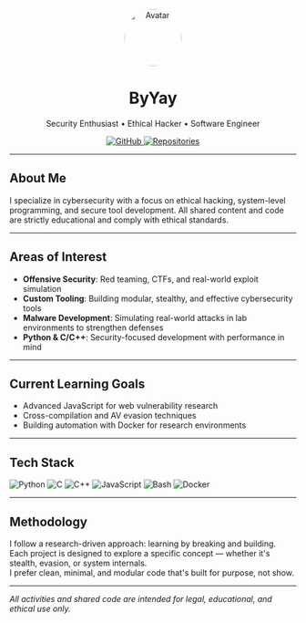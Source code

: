 <p align="center">
  <a href="https://github.com/ByYay">
    <img src="https://github.com/ByYay.png" alt="Avatar" width="100" style="border-radius:50%;" />
  </a>
</p>

<h1 align="center">ByYay</h1>
<p align="center">Security Enthusiast • Ethical Hacker • Software Engineer</p>

<p align="center">
  <a href="https://github.com/ByYay">
    <img src="https://img.shields.io/badge/GitHub-181717?style=for-the-badge&logo=github&logoColor=white" alt="GitHub" />
  </a>
  <a href="https://github.com/ByYay?tab=repositories">
    <img src="https://img.shields.io/badge/Repositories-007EC6?style=for-the-badge&logo=github&logoColor=white" alt="Repositories" />
  </a>
</p>

---

##  About Me
I specialize in cybersecurity with a focus on ethical hacking, system-level programming, and secure tool development. All shared content and code are strictly educational and comply with ethical standards.

---

##  Areas of Interest
- **Offensive Security**: Red teaming, CTFs, and real-world exploit simulation  
- **Custom Tooling**: Building modular, stealthy, and effective cybersecurity tools  
- **Malware Development**: Simulating real-world attacks in lab environments to strengthen defenses  
- **Python & C/C++**: Security-focused development with performance in mind  

---

##  Current Learning Goals
- Advanced JavaScript for web vulnerability research  
- Cross-compilation and AV evasion techniques  
- Building automation with Docker for research environments  

---

##  Tech Stack
<p align="left">
  <img src="https://img.shields.io/badge/Python-3776AB?style=for-the-badge&logo=python&logoColor=white" alt="Python" />
  <img src="https://img.shields.io/badge/C-A8B9CC?style=for-the-badge&logo=c&logoColor=white" alt="C" />
  <img src="https://img.shields.io/badge/C++-00599C?style=for-the-badge&logo=c%2B%2B&logoColor=white" alt="C++" />
  <img src="https://img.shields.io/badge/JavaScript-F7DF1E?style=for-the-badge&logo=javascript&logoColor=black" alt="JavaScript" />
  <img src="https://img.shields.io/badge/Bash-121011?style=for-the-badge&logo=gnubash&logoColor=white" alt="Bash" />
  <img src="https://img.shields.io/badge/Docker-2496ED?style=for-the-badge&logo=docker&logoColor=white" alt="Docker" />
</p>

---

##  Methodology
I follow a research-driven approach: learning by breaking and building.  
Each project is designed to explore a specific concept — whether it's stealth, evasion, or system internals.  
I prefer clean, minimal, and modular code that's built for purpose, not show.

---

*All activities and shared code are intended for legal, educational, and ethical use only.*
